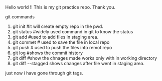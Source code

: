 Hello world !!
This is my git practice repo.
Thank you.

git commands
1. git init #it will create empty repo in the pwd.
2. git status #widely used command in git to know the status
3. git add #used to add files in staging area.
4. git commet # used to save the file in local repo
5. git push # used to push the files into remot repo
6. git log #shows the commit history
7. git diff #show the chnages made works only with in working directory
8. git diff --stagged shows changes after file went in staging area.

just now i have gone through git tags.

